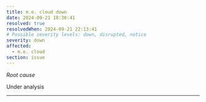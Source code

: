 ```yaml
---
title: m.e. cloud down
date: 2024-09-21 18:36:41
resolved: true
resolvedWhen: 2024-09-21 22:13:41
# Possible severity levels: down, disrupted, notice
severity: down
affected:
  - m.e. cloud
section: issue
---
```


*Root cause*

Under analysis

---


